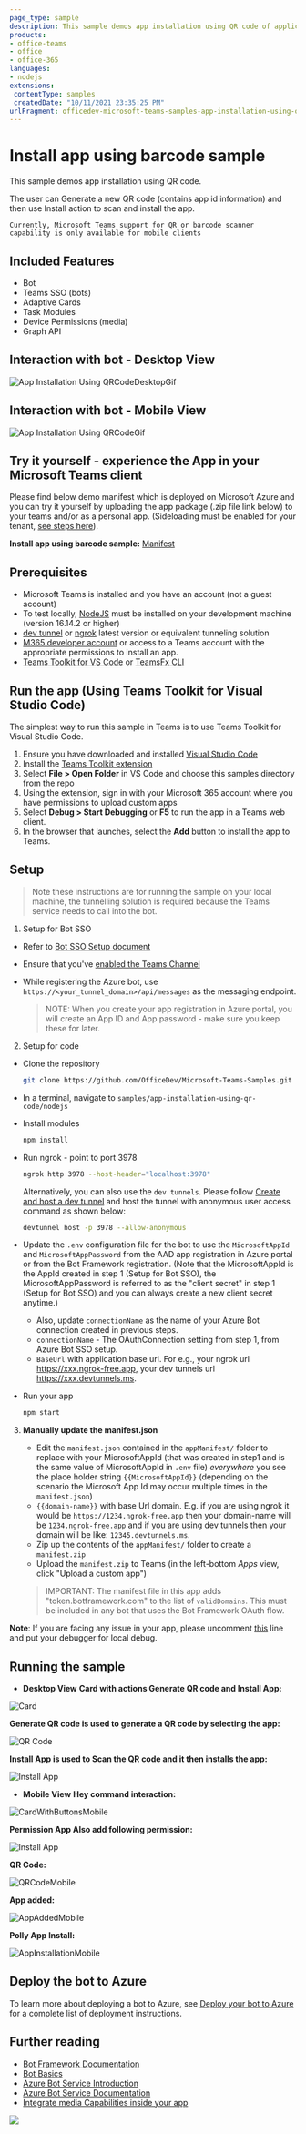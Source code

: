 ```yaml
---
page_type: sample
description: This sample demos app installation using QR code of application's app id
products:
- office-teams
- office
- office-365
languages:
- nodejs
extensions:
 contentType: samples
 createdDate: "10/11/2021 23:35:25 PM"
urlFragment: officedev-microsoft-teams-samples-app-installation-using-qr-code-nodejs
---
```


# Install app using barcode sample

This sample demos app installation using QR code.

The user can Generate a new QR code (contains app id information) and then use Install action to scan and install the app.

`Currently, Microsoft Teams support for QR or barcode scanner capability is only available for mobile clients`

## Included Features
* Bot
* Teams SSO (bots)
* Adaptive Cards
* Task Modules
* Device Permissions (media)
* Graph API

## Interaction with bot - Desktop View

![App Installation Using QRCodeDesktopGif](Images/AppInstallationUsingQRCodeDesktopGif.gif)

## Interaction with bot - Mobile View

![App Installation Using QRCodeGif](Images/AppInstallationUsingQRCode.gif)

## Try it yourself - experience the App in your Microsoft Teams client
Please find below demo manifest which is deployed on Microsoft Azure and you can try it yourself by uploading the app package (.zip file link below) to your teams and/or as a personal app. (Sideloading must be enabled for your tenant, [see steps here](https://docs.microsoft.com/microsoftteams/platform/concepts/build-and-test/prepare-your-o365-tenant#enable-custom-teams-apps-and-turn-on-custom-app-uploading)).

**Install app using barcode sample:** [Manifest](/samples/app-installation-using-qr-code/csharp/demo-manifest/App-Installation-Using-QR.zip)

## Prerequisites

- Microsoft Teams is installed and you have an account (not a guest account)
-  To test locally, [NodeJS](https://nodejs.org/en/download/) must be installed on your development machine (version 16.14.2  or higher)
-  [dev tunnel](https://learn.microsoft.com/en-us/azure/developer/dev-tunnels/get-started?tabs=windows) or [ngrok](https://ngrok.com/) latest version or equivalent tunneling solution
-  [M365 developer account](https://docs.microsoft.com/microsoftteams/platform/concepts/build-and-test/prepare-your-o365-tenant) or access to a Teams account with the 
   appropriate permissions to install an app.
- [Teams Toolkit for VS Code](https://marketplace.visualstudio.com/items?itemName=TeamsDevApp.ms-teams-vscode-extension) or [TeamsFx CLI](https://learn.microsoft.com/microsoftteams/platform/toolkit/teamsfx-cli?pivots=version-one)

## Run the app (Using Teams Toolkit for Visual Studio Code)

The simplest way to run this sample in Teams is to use Teams Toolkit for Visual Studio Code.

1. Ensure you have downloaded and installed [Visual Studio Code](https://code.visualstudio.com/docs/setup/setup-overview)
1. Install the [Teams Toolkit extension](https://marketplace.visualstudio.com/items?itemName=TeamsDevApp.ms-teams-vscode-extension)
1. Select **File > Open Folder** in VS Code and choose this samples directory from the repo
1. Using the extension, sign in with your Microsoft 365 account where you have permissions to upload custom apps
1. Select **Debug > Start Debugging** or **F5** to run the app in a Teams web client.
1. In the browser that launches, select the **Add** button to install the app to Teams.

## Setup

> Note these instructions are for running the sample on your local machine, the tunnelling solution is required because
> the Teams service needs to call into the bot.

1) Setup for Bot SSO
- Refer to [Bot SSO Setup document](../BotSSOSetup.md)

- Ensure that you've [enabled the Teams Channel](https://docs.microsoft.com/azure/bot-service/channel-connect-teams?view=azure-bot-service-4.0)
- While registering the Azure bot, use `https://<your_tunnel_domain>/api/messages` as the messaging endpoint.
    
    > NOTE: When you create your app registration in Azure portal, you will create an App ID and App password - make sure you keep these for later.

2) Setup for code
- Clone the repository

    ```bash
    git clone https://github.com/OfficeDev/Microsoft-Teams-Samples.git
    ```

- In a terminal, navigate to `samples/app-installation-using-qr-code/nodejs`

- Install modules

    ```bash
    npm install
    ```

- Run ngrok - point to port 3978

    ```bash
    ngrok http 3978 --host-header="localhost:3978"
    ```
   Alternatively, you can also use the `dev tunnels`. Please follow [Create and host a dev tunnel](https://learn.microsoft.com/en-us/azure/developer/dev-tunnels/get-started?tabs=windows) and host the tunnel with anonymous user access command as shown below:

   ```bash
   devtunnel host -p 3978 --allow-anonymous
   ```

- Update the `.env` configuration file for the bot to use the `MicrosoftAppId` and `MicrosoftAppPassword` from the AAD app registration in Azure portal or from the Bot Framework registration. (Note that the MicrosoftAppId is the AppId created in step 1 (Setup for Bot SSO), the MicrosoftAppPassword is referred to as the "client secret" in step 1 (Setup for Bot SSO) and you can always create a new client secret anytime.)
    - Also, update `connectionName` as the name of your Azure Bot connection created in previous steps.
    - `connectionName` - The OAuthConnection setting from step 1, from Azure Bot SSO setup.
    - `BaseUrl` with application base url. For e.g., your ngrok url https://xxx.ngrok-free.app, your dev tunnels url https://xxx.devtunnels.ms.

- Run your app

    ```bash
    npm start
    ```

3) **Manually update the manifest.json**
    - Edit the `manifest.json` contained in the  `appManifest/` folder to replace with your MicrosoftAppId (that was created in step1 and is the same value of MicrosoftAppId in `.env` file) *everywhere* you see the place holder string `{{MicrosoftAppId}}` (depending on the scenario the Microsoft App Id may occur multiple times in the `manifest.json`)
    - `{{domain-name}}` with base Url domain. E.g. if you are using ngrok it would be `https://1234.ngrok-free.app` then your domain-name will be `1234.ngrok-free.app` and if you are using dev tunnels then your domain will be like: `12345.devtunnels.ms`.
    - Zip up the contents of the `appManifest/` folder to create a `manifest.zip`
    - Upload the `manifest.zip` to Teams (in the left-bottom *Apps* view, click "Upload a custom app")

    > IMPORTANT: The manifest file in this app adds "token.botframework.com" to the list of `validDomains`. This must be included in any bot that uses the Bot Framework OAuth flow.

**Note**: If you are facing any issue in your app, please uncomment [this](https://github.com/OfficeDev/Microsoft-Teams-Samples/blob/main/samples/app-installation-using-qr-code/nodejs/index.js#L48) line and put your debugger for local debug.

## Running the sample

- **Desktop View**
**Card with actions Generate QR code and Install App:**

![Card](Images/CardWithButtons.png)

**Generate QR code is used to generate a QR code by selecting the app:**

![QR Code](Images/QRCode.png)

**Install App is used to Scan the QR code and it then installs the app:**

![Install App](Images/AppInstallation.png)

-  **Mobile View**
**Hey command interaction:**

![CardWithButtonsMobile](Images/CardWithButtonsMobile.png)

**Permission App Also add following permission:**

![Install App](Images/Permission.png)

**QR Code:**

![QRCodeMobile](Images/QRCodeMobile.png)

**App added:**

![AppAddedMobile](Images/AppAddedMobile.png)

**Polly App Install:**

![AppInstallationMobile](Images/AppInstallationMobile.png)

## Deploy the bot to Azure

To learn more about deploying a bot to Azure, see [Deploy your bot to Azure](https://aka.ms/azuredeployment) for a complete list of deployment instructions.

## Further reading

- [Bot Framework Documentation](https://docs.botframework.com)
- [Bot Basics](https://docs.microsoft.com/azure/bot-service/bot-builder-basics?view=azure-bot-service-4.0)
- [Azure Bot Service Introduction](https://docs.microsoft.com/azure/bot-service/bot-service-overview-introduction?view=azure-bot-service-4.0)
- [Azure Bot Service Documentation](https://docs.microsoft.com/azure/bot-service/?view=azure-bot-service-4.0)
- [Integrate media Capabilities inside your app](https://learn.microsoft.com/microsoftteams/platform/concepts/device-capabilities/media-capabilities?tabs=mobile)

<img src="https://pnptelemetry.azurewebsites.net/microsoft-teams-samples/samples/app-installation-using-qr-code-nodejs" />